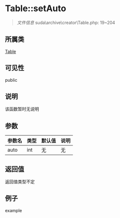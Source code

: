 # Table::setAuto

> *文件信息* suda\archive\creator\Table.php: 19~204
## 所属类 

[Table](../Table.md)

## 可见性

  public  
## 说明

该函数暂时无说明

## 参数

| 参数名 | 类型 | 默认值 | 说明 |
|--------|-----|-------|-------|
| auto |  int | 无 | 无 |

## 返回值
返回值类型不定

## 例子

example